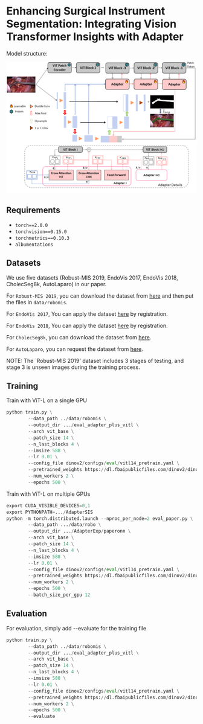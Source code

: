 # Enhancing Surgical Instrument Segmentation: Integrating Vision Transformer Insights with Adapter

Model structure:

![](https://github.com/weimengmeng1999/AdapterSIS/blob/main/figures/model.png)

## Requirements

- `torch==2.0.0`
- `torchvision==0.15.0`
- `torchmetrics==0.10.3`
- `albumentations`

## Datasets
We use five datasets (Robust-MIS 2019, EndoVis 2017, EndoVis 2018, CholecSeg8k, AutoLaparo) in our paper.

For `Robust-MIS 2019`, you can download the dataset from [here](https://www.synapse.org/#!Synapse:syn20575265) and then put the files in `data/robomis`.

For `EndoVis 2017`, You can apply the dataset [here](https://endovissub2017-roboticinstrumentsegmentation.grand-challenge.org/) by registration.

For `EndoVis 2018`, You can apply the dataset [here](https://endovissub2018-roboticscenesegmentation.grand-challenge.org/) by registration.

For `CholecSeg8k`, you can download the dataset from [here](https://www.kaggle.com/datasets/newslab/cholecseg8k).

For `AutoLaparo`, you can request the dataset from [here](https://autolaparo.github.io/).

NOTE: The `Robust-MIS 2019' dataset includes 3 stages of testing, and stage 3 is unseen images during the training process.

## Training
Train with ViT-L on a single GPU
```python
python train.py \
        --data_path ../data/robomis \
        --output_dir .../eval_adapter_plus_vitl \
        --arch vit_base \
        --patch_size 14 \
        --n_last_blocks 4 \
        --imsize 588 \
        --lr 0.01 \
        --config_file dinov2/configs/eval/vitl14_pretrain.yaml \
        --pretrained_weights https://dl.fbaipublicfiles.com/dinov2/dinov2_vitl14/dinov2_vitl14_pretrain.pth \
        --num_workers 2 \
        --epochs 500 \
```
Train with ViT-L on multiple GPUs
```python
export CUDA_VISIBLE_DEVICES=0,1
export PYTHONPATH=.../AdapterSIS
python -m torch.distributed.launch --nproc_per_node=2 eval_paper.py \
        --data_path .../data/robo \
        --output_dir .../AdapterExp/paperonn \
        --arch vit_base \
        --patch_size 14 \
        --n_last_blocks 4 \
        --imsize 588 \
        --lr 0.01 \
        --config_file dinov2/configs/eval/vitl14_pretrain.yaml \
        --pretrained_weights https://dl.fbaipublicfiles.com/dinov2/dinov2_vitl14/dinov2_vitl14_pretrain.pth \
        --num_workers 2 \
        --epochs 500 \
        --batch_size_per_gpu 12
```

##  Evaluation
For evaluation, simply add --evaluate for the training file
```python
python train.py \
        --data_path ../data/robomis \
        --output_dir .../eval_adapter_plus_vitl \
        --arch vit_base \
        --patch_size 14 \
        --n_last_blocks 4 \
        --imsize 588 \
        --lr 0.01 \
        --config_file dinov2/configs/eval/vitl14_pretrain.yaml \
        --pretrained_weights https://dl.fbaipublicfiles.com/dinov2/dinov2_vitl14/dinov2_vitl14_pretrain.pth \
        --num_workers 2 \
        --epochs 500 \
        --evaluate
```
